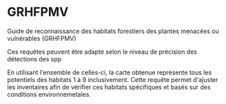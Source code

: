 # GRHFPMV
Guide de reconnaissance des habitats forestiers des plantes menacées ou vulnérables (GRHFPMV)

Ces requêtes peuvent être adapté selon le niveau de précision des détections des spp

En utilisant l'ensemble de celles-ci, la carte obtenue représente tous les potentiels des habitats 1 à 9 inclusivement. Cette requête permet d'ajuster les inventaires afin de vérifier ces habitats spécifiques et basés sur des conditions environnemetales.

